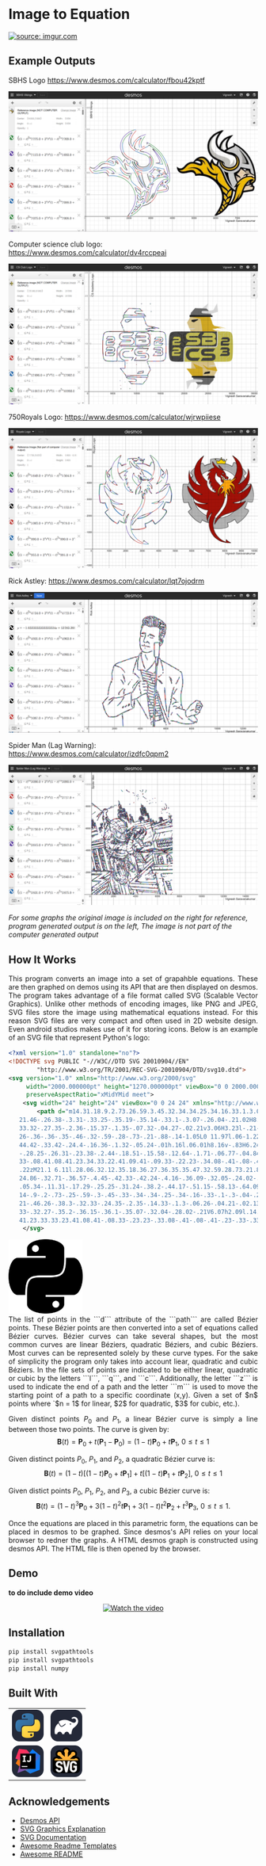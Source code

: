 <style>
    body {
        margin: 100px;
    }
</style>
<script src="https://cdnjs.cloudflare.com/ajax/libs/mathjax/2.7.5/MathJax.js?config=TeX-MML-AM_CHTML" async></script>

# Image to Equation

<a href="https://imgur.com/3dMZQ2l"><img src="https://i.imgur.com/3dMZQ2l.png" title="source: imgur.com" /></a>

## Example Outputs

SBHS Logo https://www.desmos.com/calculator/fbou42kptf

![img3.png](Images/sbhsvikings.png)

Computer science club logo:  https://www.desmos.com/calculator/dv4rccpeai

![img2.png](Images/cslogo.png)

750Royals Logo: https://www.desmos.com/calculator/wjrwpiiese

![img4.png](Images/royalslogo.png)

Rick Astley: https://www.desmos.com/calculator/lqt7ojodrm

![img5.png](Images/rickastely.png)

Spider Man (Lag Warning): https://www.desmos.com/calculator/izdfc0qpm2

![img.png](Images/spiderman.png )

*_For some graphs the original image is included on the right for reference, program generated output is on the left,
The image is not part of the computer generated output_*

## How It Works
<div style="text-align: justify;">
This program converts an image into a set of grapahble equations. These are then graphed on demos using its API that are then displayed on desmos. The program takes advantage of a file format called SVG (Scalable Vector Graphics). Unlike other methods of encoding images, like PNG and JPEG, SVG files store the image using mathematical equations instead. For this reason SVG files are very compact and often used in 2D website design. Even android studios makes use of it for storing icons. Below is an example of an SVG file that represent Python's logo:
</div>

```svg
<?xml version="1.0" standalone="no"?>
<!DOCTYPE svg PUBLIC "-//W3C//DTD SVG 20010904//EN"
        "http://www.w3.org/TR/2001/REC-SVG-20010904/DTD/svg10.dtd">
<svg version="1.0" xmlns="http://www.w3.org/2000/svg"
     width="2000.000000pt" height="1270.000000pt" viewBox="0 0 2000.000000 1270.000000"
     preserveAspectRatio="xMidYMid meet">
    <svg width="24" height="24" viewBox="0 0 24 24" xmlns="http://www.w3.org/2000/svg">
        <path d="m14.31.18.9.2.73.26.59.3.45.32.34.34.25.34.16.33.1.3.04.26.02.2-.01.13V8.5l-.05.63-.13.55-.
   21.46-.26.38-.3.31-.33.25-.35.19-.35.14-.33.1-.3.07-.26.04-.21.02H8.83l-.69.05-.59.14-.5.22-.41.27-.
   33.32-.27.35-.2.36-.15.37-.1.35-.07.32-.04.27-.02.21v3.06H3.23l-.21-.03-.28-.07-.32-.12-.35-.18-.36-.
   26-.36-.36-.35-.46-.32-.59-.28-.73-.21-.88-.14-1.05L0 11.97l.06-1.22.16-1.04.24-.87.32-.71.36-.57.4-.
   44.42-.33.42-.24.4-.16.36-.1.32-.05.24-.01h.16l.06.01h8.16v-.83H6.24l-.01-2.75-.02-.37.05-.34.11-.31.17
   -.28.25-.26.31-.23.38-.2.44-.18.51-.15.58-.12.64-.1.71-.06.77-.04.84-.02 1.27.05 1.07.13zm-6.3 1.98-.23.
   33-.08.41.08.41.23.34.33.22.41.09.41-.09.33-.22.23-.34.08-.41-.08-.41-.23-.33-.33-.22-.41-.09-.41.09-.33
   .22zM21.1 6.11l.28.06.32.12.35.18.36.27.36.35.35.47.32.59.28.73.21.88.14 1.04.05 1.23-.06 1.23-.16 1.04-.
   24.86-.32.71-.36.57-.4.45-.42.33-.42.24-.4.16-.36.09-.32.05-.24.02-.16-.01h-8.22v.82h5.84l.01 2.76.02.36-
   .05.34-.11.31-.17.29-.25.25-.31.24-.38.2-.44.17-.51.15-.58.13-.64.09-.71.07-.77.04-.84.01-1.27-.04-1.07-.
   14-.9-.2-.73-.25-.59-.3-.45-.33-.34-.34-.25-.34-.16-.33-.1-.3-.04-.25-.02-.2.01-.13v-5.34l.05-.64.13-.54.
   21-.46.26-.38.3-.32.33-.24.35-.2.35-.14.33-.1.3-.06.26-.04.21-.02.13-.01h5.84l.69-.05.59-.14.5-.21.41-.28.
   33-.32.27-.35.2-.36.15-.36.1-.35.07-.32.04-.28.02-.21V6.07h2.09l.14.01.21.03zm-6.47 14.25-.23.33-.08.41.08.
   41.23.33.33.23.41.08.41-.08.33-.23.23-.33.08-.41-.08-.41-.23-.33-.33-.23-.41-.08-.41.08-.33.23z"/>
    </svg>
```

<img src="Images/img.png" width="150" height="150">


<div style="text-align: justify;">
The list of points in the ```d``` attribute of the ```path``` are called Bézier points. These Bézier points are then converted into a set of equations called Bézier curves. Bézier curves can take several shapes, but the most common curves are linear Béziers, quadratic Béziers, and cubic Béziers. Most curves can be represented solely by these curve types. For the sake of simplicity the program only takes into account liear, quadratic and cubic Béziers. In the file sets of points are indicated to be either linear, quadratic or cubic by the letters ```l```, ```q```, and ```c```. Additionally, the letter ```z``` is used to indicate the end of a path and the letter ```m``` is used to move the starting point of a path to a specific coordinate (x,y). Given a set of $n$ points where `$n = 1$ for linear, $2$ for quadratic, $3$ for cubic, etc.).

Given distinct points $P_{0}$ and $P_{1}$, a linear Bézier curve is simply a line between those two points. The curve is
given by:
$${\displaystyle \mathbf {B} (t)=\mathbf {P} _{0}+t(\mathbf {P} _{1}-\mathbf {P} _{0})=(1-t)\mathbf {P} _{0}+t\mathbf
{P} _{1},\ 0\leq t\leq 1}$$

Given distinct points $P_{0}$, $P_{1}$, and $P_{2}$, a quadratic Bézier curve is:
$${\displaystyle \mathbf {B} (t)=(1-t)[(1-t)\mathbf {P} _{0}+t\mathbf {P} _{1}]
+t[(1-t)\mathbf {P} _{1}+t\mathbf {P} _{2}],\ 0\leq t\leq 1}$$

Given distict points $P_{0}$, $P_{1}$, $P_{2}$, and $P_{3}$, a cubic Bézier curve is:
$${\displaystyle \mathbf {B} (t)=(1-t)^{3}\mathbf {P} _{0}+3(1-t)^{2}t\mathbf {P} _{1}+3(1-t)t^{2}\mathbf {P} _
{2}+t^{3}\mathbf {P} _{3},\ 0\leq t\leq 1.}$$

Once the equations are placed in this parametric form, the equations can be placed in desmos to be graphed. Since
desmos's API relies on your local browser to redner the graphs. A HTML desmos graph is constructed using desmos API. The
HTML file is then opened by the browser.
</div>

## Demo

**to do include demo video**


<div align="center">
    <a href="https://www.youtube.com/watch?v=dQw4w9WgXcQ&ab_channel=RickAstley">
        <img src="https://i.imgur.com/vKb2F1B.png" alt="Watch the video">
    </a>
</div>

## Installation

```bash
pip install svgpathtools
pip install svgpathtools
pip install numpy
```

## Built With

<table>
 <tr>
   <td align="center">
     <img src="https://raw.githubusercontent.com/tandpfun/skill-icons/59059d9d1a2c092696dc66e00931cc1181a4ce1f/icons/Python-Dark.svg" width="64" height="64" alt="Python">
   </td>
   <td align="center">
     <img src="https://raw.githubusercontent.com/tandpfun/skill-icons/59059d9d1a2c092696dc66e00931cc1181a4ce1f/icons/Gradle-Dark.svg" width="64" height="64" alt="Gradle icon">
   </td>
 </tr>
 <tr>
   <td align="center">
     <img src="https://raw.githubusercontent.com/tandpfun/skill-icons/59059d9d1a2c092696dc66e00931cc1181a4ce1f/icons/Idea-Dark.svg" width="64" height="64" alt="IntelliJ IDEA icon">
   </td>
   <td align="center">
     <img src="https://raw.githubusercontent.com/tandpfun/skill-icons/59059d9d1a2c092696dc66e00931cc1181a4ce1f/icons/SVG-Dark.svg" width="64" height="64" alt="SVG">
   </td>
 </tr>
</table>

## Acknowledgements
- [Desmos API](https://www.desmos.com/api/v1.8/docs/index.html)
- [SVG Graphics Explanation](https://developer.mozilla.org/en-US/docs/Web/SVG)
- [SVG Documentation](https://www.w3.org/2000/svg)
- [Awesome Readme Templates](https://awesomeopensource.com/project/elangosundar/awesome-README-templates)
- [Awesome README](https://github.com/matiassingers/awesome-readme)






